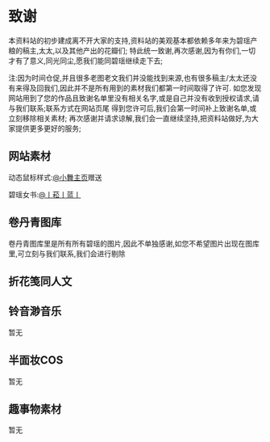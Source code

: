# 致谢
本资料站的初步建成离不开大家的支持,资料站的美观基本都依赖多年来为碧瑶产粮的稿主,太太,以及其他产出的花瓣们;
特此统一致谢,再次感谢,因为有你们,一切才有了意义,同光同尘,愿我们能同碧瑶继续走下去;

注:因为时间仓促,并且很多老图老文我们并没能找到来源,也有很多稿主/太太还没有来得及回我们,因此并不是所有用到的素材我们都第一时间取得了许可.
如您发现网站用到了您的作品且致谢名单里没有相关名字,或是自己并没有收到授权请求,请与我们联系;联系方式在网站页尾
得到您许可后,我们会第一时间补上致谢名单,或立刻移除相关素材;
再次感谢并请求谅解,我们会一直继续坚持,把资料站做好,为大家提供更多更好的服务;

## 网站素材
动态鼠标样式:<a href="https://weibo.com/u/7477240834" target="_blank" rel="noopener noreferrer"
              class="catBtn">@小舞主页</a>赠送

碧瑶女书:<a href="https://weibo.com/u/6191654993" target="_blank" rel="noopener noreferrer"
              class="catBtn">@丨菘丨蓝丨</a>
## 卷丹青图库
卷丹青图库里是所有所有碧瑶的图片,因此不单独感谢,如您不希望图片出现在图库里,可立刻与我们联系,我们会进行剔除
## 折花笺同人文

## 铃音渺音乐
暂无
## 半面妆COS
暂无

## 趣事物素材
暂无